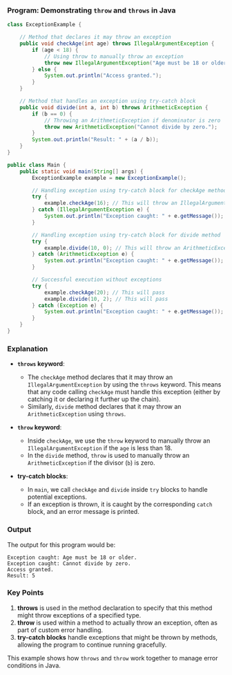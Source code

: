### Program: Demonstrating `throw` and `throws` in Java

```java
class ExceptionExample {

    // Method that declares it may throw an exception
    public void checkAge(int age) throws IllegalArgumentException {
        if (age < 18) {
            // Using throw to manually throw an exception
            throw new IllegalArgumentException("Age must be 18 or older.");
        } else {
            System.out.println("Access granted.");
        }
    }

    // Method that handles an exception using try-catch block
    public void divide(int a, int b) throws ArithmeticException {
        if (b == 0) {
            // Throwing an ArithmeticException if denominator is zero
            throw new ArithmeticException("Cannot divide by zero.");
        }
        System.out.println("Result: " + (a / b));
    }
}

public class Main {
    public static void main(String[] args) {
        ExceptionExample example = new ExceptionExample();

        // Handling exception using try-catch block for checkAge method
        try {
            example.checkAge(16); // This will throw an IllegalArgumentException
        } catch (IllegalArgumentException e) {
            System.out.println("Exception caught: " + e.getMessage());
        }

        // Handling exception using try-catch block for divide method
        try {
            example.divide(10, 0); // This will throw an ArithmeticException
        } catch (ArithmeticException e) {
            System.out.println("Exception caught: " + e.getMessage());
        }

        // Successful execution without exceptions
        try {
            example.checkAge(20); // This will pass
            example.divide(10, 2); // This will pass
        } catch (Exception e) {
            System.out.println("Exception caught: " + e.getMessage());
        }
    }
}
```

### Explanation

- **`throws` keyword**:
  - The `checkAge` method declares that it may throw an `IllegalArgumentException` by using the `throws` keyword. This means that any code calling `checkAge` must handle this exception (either by catching it or declaring it further up the chain).
  - Similarly, `divide` method declares that it may throw an `ArithmeticException` using `throws`.

- **`throw` keyword**:
  - Inside `checkAge`, we use the `throw` keyword to manually throw an `IllegalArgumentException` if the `age` is less than 18.
  - In the `divide` method, `throw` is used to manually throw an `ArithmeticException` if the divisor (`b`) is zero.

- **try-catch blocks**:
  - In `main`, we call `checkAge` and `divide` inside `try` blocks to handle potential exceptions.
  - If an exception is thrown, it is caught by the corresponding `catch` block, and an error message is printed.

### Output

The output for this program would be:

```
Exception caught: Age must be 18 or older.
Exception caught: Cannot divide by zero.
Access granted.
Result: 5
```

### Key Points

1. **throws** is used in the method declaration to specify that this method might throw exceptions of a specified type.
2. **throw** is used within a method to actually throw an exception, often as part of custom error handling.
3. **try-catch blocks** handle exceptions that might be thrown by methods, allowing the program to continue running gracefully.

This example shows how `throws` and `throw` work together to manage error conditions in Java.